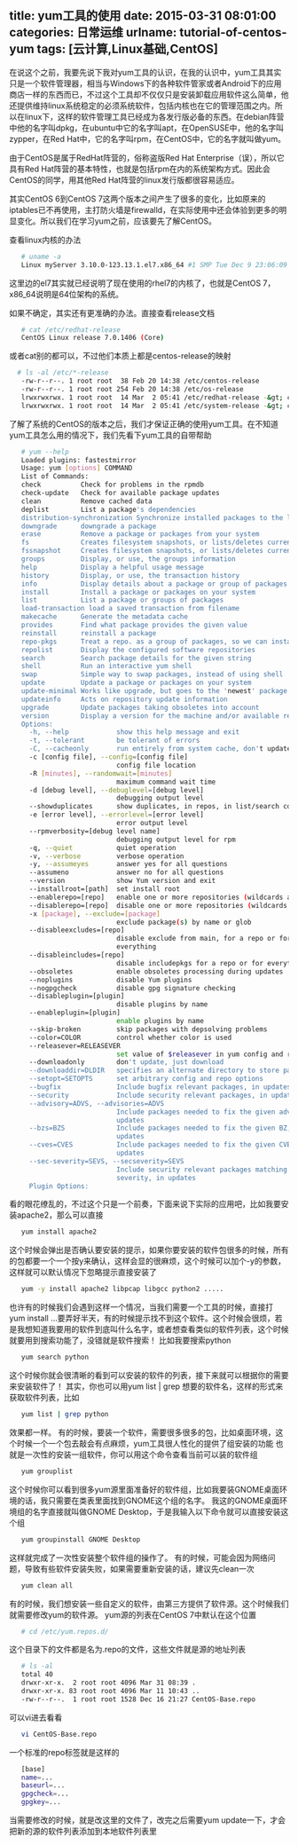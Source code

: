 title: yum工具的使用
date: 2015-03-31 08:01:00
categories: 日常运维
urlname: tutorial-of-centos-yum
tags: [云计算,Linux基础,CentOS]
---
在说这个之前，我要先说下我对yum工具的认识，在我的认识中，yum工具其实只是一个软件管理器，相当与Windows下的各种软件管家或者Android下的应用商店一样的东西而已，不过这个工具却不仅仅只是安装卸载应用软件这么简单，他还提供维持linux系统稳定的必须系统软件，包括内核也在它的管理范围之内。所以在linux下，这样的软件管理工具已经成为各发行版必备的东西。在debian阵营中他的名字叫dpkg，在ubuntu中它的名字叫apt，在OpenSUSE中，他的名字叫zypper，在Red Hat中，它的名字叫rpm，在CentOS中，它的名字就叫做yum。

由于CentOS是属于RedHat阵营的，俗称盗版Red Hat Enterprise（误），所以它具有Red Hat阵营的基本特性，也就是包括rpm在内的系统架构方式。因此会CentOS的同学，用其他Red Hat阵营的linux发行版都很容易适应。

其实CentOS 6到CentOS 7这两个版本之间产生了很多的变化，比如原来的iptables已不再使用，主打防火墙是firewalld，在实际使用中还会体验到更多的明显变化。所以我们在学习yum之前，应该要先了解CentOS。

查看linux内核的办法
```bash
   # uname -a
   Linux myServer 3.10.0-123.13.1.el7.x86_64 #1 SMP Tue Dec 9 23:06:09 UTC 2014 x86_64 x86_64 x86_64 GNU/Linux
```
<!--more-->

这里边的el7其实就已经说明了现在使用的rhel7的内核了，也就是CentOS 7，x86_64说明是64位架构的系统。

如果不确定，其实还有更准确的办法。直接查看release文档
```bash
   # cat /etc/redhat-release 
   CentOS Linux release 7.0.1406 (Core) 
```
或者cat别的都可以，不过他们本质上都是centos-release的映射
```bash
  # ls -al /etc/*-release
   -rw-r--r--. 1 root root  38 Feb 20 14:38 /etc/centos-release
   -rw-r--r--. 1 root root 254 Feb 20 14:38 /etc/os-release
   lrwxrwxrwx. 1 root root  14 Mar  2 05:41 /etc/redhat-release -&gt; centos-release
   lrwxrwxrwx. 1 root root  14 Mar  2 05:41 /etc/system-release -&gt; centos-release
```
了解了系统的CentOS的版本之后，我们才保证正确的使用yum工具。在不知道yum工具怎么用的情况下，我们先看下yum工具的自带帮助
```bash
   # yum --help
   Loaded plugins: fastestmirror
   Usage: yum [options] COMMAND
   List of Commands:
   check          Check for problems in the rpmdb
   check-update   Check for available package updates
   clean          Remove cached data
   deplist        List a package's dependencies
   distribution-synchronization Synchronize installed packages to the latest available versions
   downgrade      downgrade a package
   erase          Remove a package or packages from your system
   fs             Creates filesystem snapshots, or lists/deletes current snapshots.
   fssnapshot     Creates filesystem snapshots, or lists/deletes current snapshots.
   groups         Display, or use, the groups information
   help           Display a helpful usage message
   history        Display, or use, the transaction history
   info           Display details about a package or group of packages
   install        Install a package or packages on your system
   list           List a package or groups of packages
   load-transaction load a saved transaction from filename
   makecache      Generate the metadata cache
   provides       Find what package provides the given value
   reinstall      reinstall a package
   repo-pkgs      Treat a repo. as a group of packages, so we can install/remove all of them
   repolist       Display the configured software repositories
   search         Search package details for the given string
   shell          Run an interactive yum shell
   swap           Simple way to swap packages, instead of using shell
   update         Update a package or packages on your system
   update-minimal Works like upgrade, but goes to the 'newest' package match which fixes a problem that affects your system
   updateinfo     Acts on repository update information
   upgrade        Update packages taking obsoletes into account
   version        Display a version for the machine and/or available repos.
   Options:
     -h, --help            show this help message and exit
     -t, --tolerant        be tolerant of errors
     -C, --cacheonly       run entirely from system cache, don't update cache
     -c [config file], --config=[config file]
                           config file location
     -R [minutes], --randomwait=[minutes]
                           maximum command wait time
     -d [debug level], --debuglevel=[debug level]
                           debugging output level
     --showduplicates      show duplicates, in repos, in list/search commands
     -e [error level], --errorlevel=[error level]
                           error output level
     --rpmverbosity=[debug level name]
                           debugging output level for rpm
     -q, --quiet           quiet operation
     -v, --verbose         verbose operation
     -y, --assumeyes       answer yes for all questions
     --assumeno            answer no for all questions
     --version             show Yum version and exit
     --installroot=[path]  set install root
     --enablerepo=[repo]   enable one or more repositories (wildcards allowed)
     --disablerepo=[repo]  disable one or more repositories (wildcards allowed)
     -x [package], --exclude=[package]
                           exclude package(s) by name or glob
     --disableexcludes=[repo]
                           disable exclude from main, for a repo or for
                           everything
     --disableincludes=[repo]
                           disable includepkgs for a repo or for everything
     --obsoletes           enable obsoletes processing during updates
     --noplugins           disable Yum plugins
     --nogpgcheck          disable gpg signature checking
     --disableplugin=[plugin]
                           disable plugins by name
     --enableplugin=[plugin]
                           enable plugins by name
     --skip-broken         skip packages with depsolving problems
     --color=COLOR         control whether color is used
     --releasever=RELEASEVER
                           set value of $releasever in yum config and repo files
     --downloadonly        don't update, just download
     --downloaddir=DLDIR   specifies an alternate directory to store packages
     --setopt=SETOPTS      set arbitrary config and repo options
     --bugfix              Include bugfix relevant packages, in updates
     --security            Include security relevant packages, in updates
     --advisory=ADVS, --advisories=ADVS
                           Include packages needed to fix the given advisory, in
                           updates
     --bzs=BZS             Include packages needed to fix the given BZ, in
                           updates
     --cves=CVES           Include packages needed to fix the given CVE, in
                           updates
     --sec-severity=SEVS, --secseverity=SEVS
                           Include security relevant packages matching the
                           severity, in updates
     Plugin Options:
```
看的眼花缭乱的，不过这个只是一个前奏，下面来说下实际的应用吧，比如我要安装apache2，那么可以直接
```bash
   yum install apache2
```
这个时候会弹出是否确认要安装的提示，如果你要安装的软件包很多的时候，所有的包都要一个一个按y来确认，这样会显的很麻烦，这个时候可以加个-y的参数，这样就可以默认情况下忽略提示直接安装了
```bash
   yum -y install apache2 libpcap libgcc python2 .....
```
也许有的时候我们会遇到这样一个情况，当我们需要一个工具的时候，直接打yum install ...要弄好半天，有的时候提示找不到这个软件。这个时候会很烦，若是我想知道我要用的软件到底叫什么名字，或者想查看类似的软件列表，这个时候就要用到搜索功能了，没错就是软件搜索！
比如我要搜索python
```bash
   yum search python
```
这个时候你就会很清晰的看到可以安装的软件的列表，接下来就可以根据你的需要来安装软件了！
其实，你也可以用yum list | grep 想要的软件名，这样的形式来获取软件列表，比如
```bash
   yum list | grep python
```
效果都一样。
有的时候，要装一个软件，需要很多很多的包，比如桌面环境，这个时候一个一个包去敲会有点麻烦，yum工具很人性化的提供了组安装的功能
也就是一次性的安装一组软件，你可以用这个命令查看当前可以装的软件组
```bash
   yum grouplist
```
这个时候你可以看到很多yum源里面准备好的软件组，比如我要装GNOME桌面环境的话，我只需要在类表里面找到GNOME这个组的名字。
我这的GNOME桌面环境组的名字直接就叫做GNOME Desktop，于是我输入以下命令就可以直接安装这个组
```bash
   yum groupinstall GNOME Desktop
```
这样就完成了一次性安装整个软件组的操作了。
有的时候，可能会因为网络问题，导致有些软件安装失败，如果需要重新安装的话，建议先clean一次
```bash
   yum clean all
```
有的时候，我们想安装一些自定义的软件，由第三方提供了软件源。这个时候我们就需要修改yum的软件源。
yum源的列表在CentOS 7中默认在这个位置
```bash
   # cd /etc/yum.repos.d/
```
这个目录下的文件都是名为.repo的文件，这些文件就是源的地址列表
```bash
   # ls -al
   total 40
   drwxr-xr-x.  2 root root 4096 Mar 31 08:39 .
   drwxr-xr-x. 83 root root 4096 Mar 11 10:43 ..
   -rw-r--r--.  1 root root 1528 Dec 16 21:27 CentOS-Base.repo
```
可以vi进去看看
```bash
   vi CentOS-Base.repo
```
一个标准的repo标签就是这样的
```bash
   [base]
   name=...
   baseurl=...
   gpgcheck=...
   gpgkey=...
```
当需要修改的时候，就是改这里的文件了，改完之后需要yum update一下，才会把新的源的软件列表添加到本地软件列表里